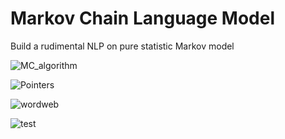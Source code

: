# Markov Chain Language Model
Build a rudimental NLP on pure statistic Markov model

![MC_algorithm](https://github.com/exdsgift/MarkovChain_NLP/blob/main/images/code.png)

![Pointers](https://github.com/exdsgift/MarkovChain_NLP/blob/main/images/pointers.png)

![wordweb](https://github.com/exdsgift/MarkovChain_NLP/blob/main/images/words_web.png)

![test](https://github.com/exdsgift/MarkovChain_NLP/blob/main/images/test.png)